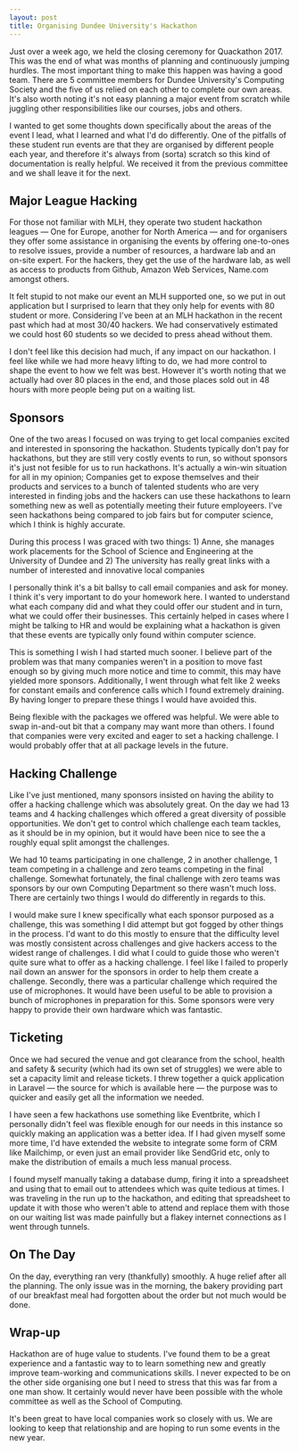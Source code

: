 ```yaml
---
layout: post
title: Organising Dundee University's Hackathon
---
```


Just over a week ago, we held the closing ceremony for Quackathon 2017. This was the end of what was months of planning and continuously jumping hurdles. The most important thing to make this happen was having a good team. There are 5 committee members for Dundee University's Computing Society and the five of us relied on each other to complete our own areas. It's also worth noting it's not easy planning a major event from scratch while juggling other responsibilities like our courses, jobs and others.

I wanted to get some thoughts down specifically about the areas of the event I lead, what I learned and what I'd do differently. One of the pitfalls of these student run events are that they are organised by different people each year, and therefore it's always from (sorta) scratch so this kind of documentation is really helpful. We received it from the previous committee and we shall leave it for the next.

## Major League Hacking

For those not familiar with MLH, they operate two student hackathon leagues — One for Europe, another for North America — and for organisers they offer some assistance in organising the events by offering one-to-ones to resolve issues, provide a number of resources, a hardware lab and an on-site expert. For the hackers, they get the use of the hardware lab, as well as access to products from Github, Amazon Web Services, Name.com amongst others.

It felt stupid to not make our event an MLH supported one, so we put in out application but I surprised to learn that they only help for events with 80 student or more. Considering I've been at an MLH hackathon in the recent past which had at most 30/40 hackers. We had conservatively estimated we could host 60 students so we decided to press ahead without them.

I don't feel like this decision had much, if any impact on our hackathon. I feel like while we had more heavy lifting to do, we had more control to shape the event to how we felt was best. However it's worth noting that we actually had over 80 places in the end, and those places sold out in 48 hours with more people being put on a waiting list.

## Sponsors

One of the two areas I focused on was trying to get local companies excited and interested in sponsoring the hackathon. Students typically don't pay for hackathons, but they are still very costly events to run, so without sponsors it's just not fesible for us to run hackathons. It's actually a win-win situation for all in my opinion; Companies get to expose themselves and their products and services to a bunch of talented students who are very interested in finding jobs and the hackers can use these hackathons to learn something new as well as potentially meeting their future employeers. I've seen hackathons being compared to job fairs but for computer science, which I think is highly accurate.

During this process I was graced with two things: 1) Anne, she manages work placements for the School of Science and Engineering at the University of Dundee and 2) The university has really great links with a number of interested and innovative local companies

I personally think it's a bit ballsy to call email companies and ask for money. I think it's very important to do your homework here. I wanted to understand what each company did and what they could offer our student and in turn, what we could offer their businesses. This certainly helped in cases where I might be talking to HR and would be explaining what a hackathon is given that these events are typically only found within computer science.

This is something I wish I had started much sooner. I believe part of the problem was that many companies weren't in a position to move fast enough so by giving much more notice and time to commit, this may have yielded more sponsors. Additionally, I went through what felt like 2 weeks for constant emails and conference calls which I found extremely draining. By having longer to prepare these things I would have avoided this.

Being flexible with the packages we offered was helpful. We were able to swap in-and-out bit that a company may want more than others. I found that companies were very excited and eager to set a hacking challenge. I would probably offer that at all package levels in the future.

## Hacking Challenge

Like I've just mentioned, many sponsors insisted on having the ability to offer a hacking challenge which was absolutely great. On the day we had 13 teams and 4 hacking challenges which offered a great diversity of possible opportunities. We don't get to control which challenge each team tackles, as it should be in my opinion, but it would have been nice to see the a roughly equal split amongst the challenges.

We had 10 teams participating in one challenge, 2 in another challenge, 1 team competing in a challenge and zero teams competing in the final challenge. Somewhat fortunately, the final challenge with zero teams was sponsors by our own Computing Department so there wasn't much loss. There are certainly two things I would do differently in regards to this.

I would make sure I knew specifically what each sponsor purposed as a challenge, this was something I did attempt but got fogged by other things in the process. I'd want to do this mostly to ensure that the difficulty level was mostly consistent across challenges and give hackers access to the widest range of challenges. I did what I could to guide those who weren't quite sure what to offer as a hacking challenge. I feel like I failed to properly nail down an answer for the sponsors in order to help them create a challenge. Secondly, there was a particular challenge which required the use of microphones. It would have been useful to be able to provision a bunch of microphones in preparation for this. Some sponsors were very happy to provide their own hardware which was fantastic.

## Ticketing

Once we had secured the venue and got clearance from the school, health and safety & security (which had its own set of struggles) we were able to set a capacity limit and release tickets. I threw together a quick application in Laravel — the source for which is available here — the purpose was to quicker and easily get all the information we needed.

I have seen a few hackathons use something like Eventbrite, which I personally didn't feel was flexible enough for our needs in this instance so quickly making an application was a better idea. If I had given myself some more time, I'd have extended the website to integrate some form of CRM like Mailchimp, or even just an email provider like SendGrid etc, only to make the distribution of emails a much less manual process.

I found myself manually taking a database dump, firing it into a spreadsheet and using that to email out to attendees which was quite tedious at times. I was traveling in the run up to the hackathon, and editing that spreadsheet to update it with those who weren't able to attend and replace them with those on our waiting list was made painfully but a flakey internet connections as I went through tunnels.

## On The Day

On the day, everything ran very (thankfully) smoothly. A huge relief after all the planning. The only issue was in the morning, the bakery providing part of our breakfast meal had forgotten about the order but not much would be done.

## Wrap-up

Hackathon are of huge value to students. I've found them to be a great experience and a fantastic way to to learn something new and greatly improve team-working and communications skills. I never expected to be on the other side organising one but I need to stress that this was far from a one man show. It certainly would never have been possible with the whole committee as well as the School of Computing.

It's been great to have local companies work so closely with us. We are looking to keep that relationship and are hoping to run some events in the new year.
